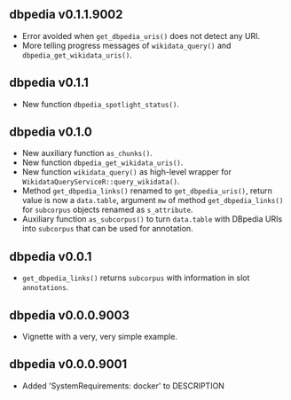 ## dbpedia v0.1.1.9002

* Error avoided when `get_dbpedia_uris()` does not detect any URI.
* More telling progress messages of `wikidata_query()` and
`dbpedia_get_wikidata_uris()`.

## dbpedia v0.1.1

* New function `dbpedia_spotlight_status()`.

## dbpedia v0.1.0

* New auxiliary function `as_chunks()`.
* New function `dbpedia_get_wikidata_uris()`.
* New function `wikidata_query()` as high-level wrapper for
`WikidataQueryServiceR::query_wikidata()`.
* Method `get_dbpedia_links()` renamed to `get_dbpedia_uris()`, return value is
now a `data.table`, argument `mw` of method `get_dbpedia_links()` for
`subcorpus` objects renamed as `s_attribute`.
* Auxiliary function `as_subcorpus()` to turn `data.table` with DBpedia URIs
into `subcorpus` that can be used for annotation.


## dbpedia v0.0.1

* `get_dbpedia_links()` returns `subcorpus` with information in slot `annotations`.

## dbpedia v0.0.0.9003

* Vignette with a very, very simple example.

## dbpedia v0.0.0.9001

* Added 'SystemRequirements: docker' to DESCRIPTION
